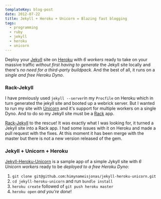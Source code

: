 ```yaml
---
templateKey: blog-post
date: 2012-07-22
title: Jekyll + Heroku + Unicorn = Blazing fast blogging
tags:
  - programming
  - ruby
  - jekyll
  - heroku
  - unicorn
---
```


Deploy your [Jekyll](http://jekyllrb.com/) site on [Heroku](http://www.heroku.com/) with _6 workers_ ready to take on your massive traffic _without first having to generate_ the Jekyll site locally and there's _no need for a third-party buildpack_. And the best of all, it runs on a _single and free Heroku Dyno_.

### Rack-Jekyll

I have previously used `jekyll --server`in my `Procfile` on Heroku which in turn generated the jekyll site and booted up a webrick server. But I wanted to run my site with [Unicorn](http://unicorn.bogomips.org/) and it's support for multiple workers on a single Dyno. And to do so my Jekyll site must be a [Rack](http://rack.github.com/) app.

[Rack-Jekyll](https://github.com/adaoraul/rack-jekyll) to the rescue! It was exactly what I was looking for, it turned a Jekyll site into a Rack app. I had some issues with it on Heroku and made a pull request with the fixes. At this moment it has been merge with the master but there is not a new version released of the gem.

### Jekyll + Unicorn + Heroku

[Jekyll-Heroku-Unicorn](https://github.com/himynameisjonas/jekyll-heroku-unicorn) is a sample app of a simple Jykyll site with _6 Unicorn workers_ ready to be _deployed to a free Heroku Dyno_:

1. `git clone git@github.com:himynameisjonas/jekyll-heroku-unicorn.git`
2. `cd jekyll-heroku-unicorn` and run `bundle install`
3. `heroku create` followed of `git push heroku master`
4. `heroku open` _and you're done_!
